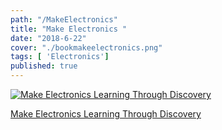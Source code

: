 ```yaml
---
path: "/MakeElectronics"
title: "Make Electronics "
date: "2018-6-22"
cover: "./bookmakeelectronics.png"
tags: [ 'Electronics']
published: true
---
```



[![Make Electronics Learning Through Discovery](/assets/bookmakeelectronics.png)](https://www.amazon.co.uk/Make-Electronics-Learning-Through-Discovery/dp/1680450263)



[Make Electronics Learning Through Discovery](https://www.amazon.co.uk/Make-Electronics-Learning-Through-Discovery/dp/1680450263)

